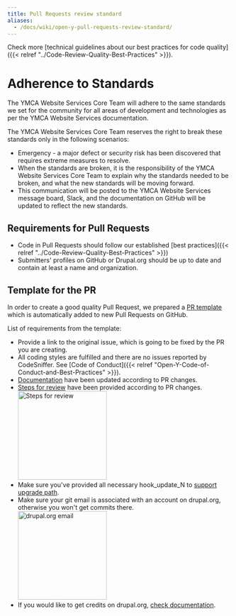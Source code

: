 ```yaml
---
title: Pull Requests review standard
aliases:
  - /docs/wiki/open-y-pull-requests-review-standard/
---
```


Check more [technical guidelines about our best practices for code quality]({{< relref "../Code-Review-Quality-Best-Practices" >}}).

# Adherence to Standards

The YMCA Website Services Core Team will adhere to the same standards we set for the community for all areas of development and technologies as per the YMCA Website Services documentation.

The YMCA Website Services Core Team reserves the right to break these standards only in the following scenarios:

- Emergency - a major defect or security risk has been discovered that requires extreme measures to resolve.
- When the standards are broken, it is the responsibility of the YMCA Website Services Core Team to explain why the standards needed to be broken, and what the new standards will be moving forward.
- This communication will be posted to the YMCA Website Services message board, Slack, and the documentation on GitHub will be updated to reflect the new standards.

## Requirements for Pull Requests

- Code in Pull Requests should follow our established [best practices]({{< relref "../Code-Review-Quality-Best-Practices" >}})
- Submitters' profiles on GitHub or Drupal.org should be up to date and contain at least a name and organization.

## Template for the PR

In order to create a good quality Pull Request, we prepared a [PR template](https://github.com/YCloudYUSA/yusaopeny/blob/8.x-2.x/.github/PULL_REQUEST_TEMPLATE.md) which is automatically added to new Pull Requests on GitHub.

List of requirements from the template:

- Provide a link to the original issue, which is going to be fixed by the PR you are creating.
- All coding styles are fulfilled and there are no issues reported by CodeSniffer. See [Code of Conduct]({{< relref "Open-Y-Code-of-Conduct-and-Best-Practices" >}}).
- [Documentation](https://github.com/YCloudYUSA/yusaopeny/tree/9.x-2.x/docs) have been updated according to PR changes.
- [Steps for review](https://github.com/YCloudYUSA/yusaopeny/pull/94#issue-204580200) have been provided according to PR changes. <br/><img src="https://raw.githubusercontent.com/YCloudYUSA/yusaopeny/8.x-1.x/.github/assets/steps-for-review.png" width="200" alt="Steps for review"/>
- Make sure you've provided all necessary hook\_update\_N to [support upgrade path](https://github.com/YCloudYUSA/yusaopeny/blob/9.x-2.x/docs/Development/Upgrade%20path.md).
- Make sure your git email is associated with an account on drupal.org, otherwise you won't get commits there. <br/><img src="https://raw.githubusercontent.com/YCloudYUSA/yusaopeny/8.x-1.x/.github/assets/drupalorg-email.png" width="200" alt="drupal.org email"/>
- If you would like to get credits on drupal.org, [check documentation](https://github.com/YCloudYUSA/yusaopeny/blob/9.x-2.x/docs/Development/Contributing.md#drupalorg-credits).
